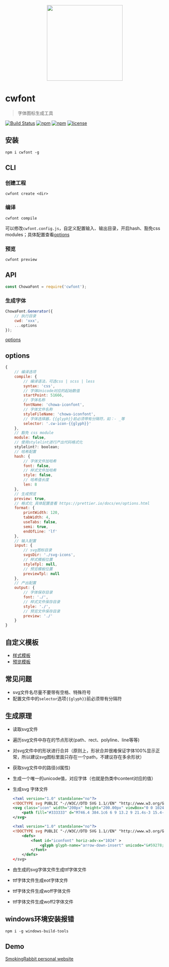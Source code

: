 <p align="center">
    <img src="http://upload.ouliu.net/i/202001081600304i7x6.png" width="240">
</p>


# cwfont

> 字体图标生成工具

[![Build Status](https://travis-ci.org/chowa/cwfont.svg?branch=master)](https://travis-ci.org/chowa/cwfont)
[![npm](https://img.shields.io/npm/v/cwfont.svg)](https://www.npmjs.com/package/cwfont)
[![npm](https://img.shields.io/npm/dm/cwfont.svg)](https://www.npmjs.com/package/cwfont)
[![license](https://img.shields.io/github/license/mashape/apistatus.svg?maxAge=2592000)](https://opensource.org/licenses/MIT)

## 安装

```
npm i cwfont -g
```

## CLI

### 创建工程

```
cwfont create <dir>
```

### 编译

```
cwfont compile
```

可以修改`cwfont.config.js`，自定义配置输入、输出目录，开启hash、豁免css modules；具体配置查看[options](#options)


### 预览

```
cwfont preview
```

## API

```js
const ChowaFont = require('cwfont');
```

### 生成字体

```js
ChowaFont.Generator({
    // 执行目录
    cwd: 'xxx',
    ...options
});
```

[options](#options)

## options

```js
{
    // 编译选项
    compile: {
        // 编译语法，可选css | scss | less
        syntax: 'css',
        // 字体Unicode对应的起始数值
        startPoint: 51666,
        // 字体名称
        fontName: 'chowa-iconfont',
        // 字体文件名称
        styleFileName: 'chowa-iconfont',
        // 字体选择器，{{glyph}}前必须带有分隔符，如：- _等
        selector: '.cw-icon-{{glyph}}'
    },
    // 豁免 css module
    module: false,
    // 使用stylelint进行产出代码格式化
    stylelint?: boolean;
    // 哈希配置
    hash: {
        // 字体文件加哈希
        font: false,
        // 样式文件加哈希
        style: false,
        // 哈希值长度
        len: 8
    },
    // 生成预览
    preview: true,
    // 格式化 具体配置查看 https://prettier.io/docs/en/options.html
    format: {
        printWidth: 120,
        tabWidth: 4,
        useTabs: false,
        semi: true,
        endOfLine: 'lf'
    },
    // 输入配置
    input: {
        // svg图标目录
        svgsDir: './svg-icons',
        // 样式模板位置
        styleTpl: null,
        // 预览模板位置
        previewTpl: null
    },
    // 产出配置
    output: {
        // 字体保存目录
        font: './',
        // 样式文件保存目录
        style: './',
        // 预览文件保存目录
        preview: './'
    }
}
```

## 自定义模板

* [样式模板](src/template/style.tpl)
* [预览模板](src/template/preview.tpl)

## 常见问题

* svg文件名尽量不要带有空格、特殊符号
* 配置文件中的`selector`选项`{{glyph}}`前必须带有分隔符

## 生成原理

* 读取svg文件
* 遍历svg文件中存在的节点形状(path、rect、polyline、line等等)
* 对svg文件中的形状进行合并（原则上，形状合并很难保证字体100%显示正常，所以建议svg图标里面只存在一个path，不建议存在多余形状）
* 获取svg文件中的路径(d属性)
* 生成一个唯一的unicode值，对应字体（也就是伪类中content对应的值）
* 生成svg 字体文件

    ```xml
    <?xml version="1.0" standalone="no"?>
    <!DOCTYPE svg PUBLIC "-//W3C//DTD SVG 1.1//EN" "http://www.w3.org/Graphics/SVG/1.1/DTD/svg11.dtd">
    <svg class="icon" width="200px" height="200.00px" viewBox="0 0 1024 1024" version="1.1" xmlns="http://www.w3.org/2000/svg">
        <path fill="#333333" d="M746.4 384.1c6 6 9 13.2 9 21.4s-3 15.4-9 21.4l-213 213c-6 6-13.2 9-21.4 9s-15.4-3-21.4-9l-213-213c-6-6-9-13.1-9-21.4 0-8.2 3-15.4 9-21.4s13.1-9 21.4-9h426c8.3-0.1 15.4 2.9 21.4 9z" />
    </svg>
    ```

    ```xml
    <?xml version="1.0" standalone="no"?>
    <!DOCTYPE svg PUBLIC "-//W3C//DTD SVG 1.1//EN" "http://www.w3.org/Graphics/SVG/1.1/DTD/svg11.dtd" >
        <defs>
            <font id="iconfont" horiz-adv-x="1024" >
                <glyph glyph-name="arrow-down-insert" unicode="&#59278;" d="M746.4 511.9c6-6 9-13.2 9-21.4s-3-15.4-9-21.4l-213-213c-6-6-13.2-9-21.4-9s-15.4 3-21.4 9l-213 213c-6 6-9 13.1-9 21.4 0 8.2 3 15.4 9 21.4s13.1 9 21.4 9h426c8.3 0.1 15.4-2.9 21.4-9z"  horiz-adv-x="1024" />
            </font>
        </defs>
    </svg>
    ```
* 由生成的svg字体文件生成ttf字体文件
* ttf字体文件生成eot字体文件
* ttf字体文件生成woff字体文件
* ttf字体文件生成woff2字体文件


## windows环境安装报错

```
npm i -g windows-build-tools
```

## Demo

[ SmokingRabbit personal website ](https://github.com/SmokingRabbit/SmokingRabbit.github.io)
